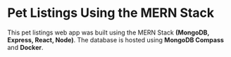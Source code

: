 # Pet Listings Using the MERN Stack
This pet listings web app was built using the MERN Stack **(MongoDB, Express, React, Node)**. The database is hosted using **MongoDB Compass** and **Docker**.

